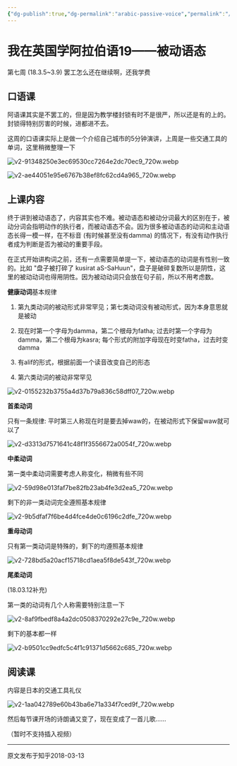 ```yaml
---
{"dg-publish":true,"dg-permalink":"arabic-passive-voice","permalink":"/arabic-passive-voice/","created":"2024-01-28T22:57:46.351+08:00"}
---
```


# 我在英国学阿拉伯语19——被动语态

第七周 (18.3.5~3.9) 罢工怎么还在继续啊，还我学费


## 口语课

阿语课其实是不罢工的，但是因为教学楼封锁有时不是很严，所以还是有的上的。封锁得特别厉害的时候，进都进不去。

  

这周的口语课实际上是做一个介绍自己城市的5分钟演讲，上周是一些交通工具的单词，这里稍微整理一下

![v2-91348250e3ec69530cc7264e2dc70ec9_720w.webp](/img/user/B-Attachment/v2-91348250e3ec69530cc7264e2dc70ec9_720w.webp)

![v2-ae44051e95e6767b38ef8fc62cd4a965_720w.webp](/img/user/B-Attachment/v2-ae44051e95e6767b38ef8fc62cd4a965_720w.webp)


## 上课内容

终于讲到被动语态了，内容其实也不难。被动语态和被动分词最大的区别在于，被动分词会指明动作的执行者，而被动语态不会。因为很多被动语态的动词和主动语态长得一模一样，在不标音 (有时候甚至没有damma) 的情况下，有没有动作执行者成为判断是否为被动的重要手段。

  
在正式开始讲构词之前，还有一点需要简单提一下，被动语态的动词是有性别一致的。比如 "盘子被打碎了 kusirat aS-SaHuun"，盘子是破碎复数所以是阴性，这里的被动动词也得用阴性。因为被动动词只会放在句子前，所以不用考虑数。

  

**健康动词**基本规律

1) 第九类动词的被动形式非常罕见；第七类动词没有被动形式，因为本身意思就是被动

2) 现在时第一个字母为damma，第二个根母为fatha; 过去时第一个字母为damma，第二个根母为kasra; 每个形式的附加字母现在时变fatha，过去时变damma

3) 有alif的形式，根据前面一个读音改变自己的形态

4) 第六类动词的被动非常罕见

![v2-0155232b3755a4d37b79a836c58dff07_720w.webp](/img/user/B-Attachment/v2-0155232b3755a4d37b79a836c58dff07_720w.webp)

**首柔动词**

只有一条规律: 平时第三人称现在时是要去掉waw的，在被动形式下保留waw就可以了

![v2-d3313d7571641c48f1f3556672a0054f_720w.webp](/img/user/B-Attachment/v2-d3313d7571641c48f1f3556672a0054f_720w.webp)

**中柔动词**

第一类中柔动词需要考虑人称变化，稍微有些不同

![v2-59d98e013faf7be82fb23ab4fe3d2ea5_720w.webp](/img/user/B-Attachment/v2-59d98e013faf7be82fb23ab4fe3d2ea5_720w.webp)

剩下的非一类动词完全遵照基本规律

![v2-9b5dfaf7f6be4d4fce4de0c6196c2dfe_720w.webp](/img/user/B-Attachment/v2-9b5dfaf7f6be4d4fce4de0c6196c2dfe_720w.webp)

**重母动词**

只有第一类动词是特殊的，剩下的均遵照基本规律

![v2-728bd5a20acf15718cd1aea5f8de543f_720w.webp](/img/user/B-Attachment/v2-728bd5a20acf15718cd1aea5f8de543f_720w.webp)

**尾柔动词**

(18.03.12补充)

第一类的动词有几个人称需要特别注意一下

![v2-8af9fbedf8a4a2dc0508370292e27c9e_720w.webp](/img/user/B-Attachment/v2-8af9fbedf8a4a2dc0508370292e27c9e_720w.webp)

剩下的基本都一样

![v2-b9501cc9edfc5c4f1c91371d5662c685_720w.webp](/img/user/B-Attachment/v2-b9501cc9edfc5c4f1c91371d5662c685_720w.webp)


## 阅读课

内容是日本的交通工具礼仪

![v2-1aa042789e60b43ba6e71a334f7ced9f_720w.webp](/img/user/B-Attachment/v2-1aa042789e60b43ba6e71a334f7ced9f_720w.webp)

  
然后每节课开场的诗朗诵又变了，现在变成了一首儿歌……

（暂时不支持插入视频）

---
原文发布于知乎2018-03-13